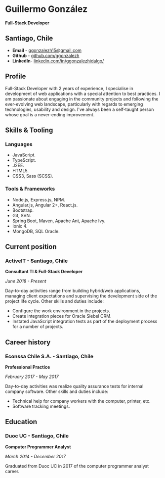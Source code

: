 # Guillermo González

**Full-Stack Developer**

## Santiago, Chile
- **Email** - [ggonzalezh15@gmail.com](mailto:ggonzalezh15@gmail.com)
- **Github** - [github.com/ggonzalezh](https://github.com/ggonzalezh)
- **LinkedIn**- [linkedin.com/in/ggonzalezhidalgo/](https://www.linkedin.com/in/ggonzalezhidalgo/)

## Profile
 Full-Stack Developer with 2 years of experience, I specialise in development of web applications with a  special attention to best practices. I am passionate about engaging in the community projects and following the ever-evolving web landscape, particularly with regards to emerging technologies, usability and design. I've always been a self-taught person whose goal is a never-ending improvement.

 ## Skills & Tooling
 
 ### Languages
 - JavaScript.
 - TypeScript.
 - J2EE.
 - HTML5.
 - CSS3, Sass (SCSS).

 ### Tools & Frameworks
 - Node.js, Express.js, NPM.
 - Angular.js, Angular 2+, React.js.
 - Bootstrap.
 - Git, SVN.
 - Spring Boot, Maven, Apache Ant, Apache Ivy.
 - Ionic 4.
 - MongoDB, SQL Oracle.

## Current position

### ActiveIT - Santiago, Chile
**Consultant TI & Full-Stack Developer**

_June 2018 - Present_

Day-to-day activities range from building hybrid/web applications, managing client expectations and supervising the development side of the project life cycle.
Other skills and duties include:

- Configure the work environment in the projects.
- Create integration pieces for Oracle Siebel CRM.
- Instated JavaScript integration tests as part of the deployment process for a number of projects.

## Career history

### Econssa Chile S.A. - Santiago, Chile

**Professional Practice**

_February 2017 - May 2017_

Day-to-day activities was realize quality assurance tests for internal company software. Other skills and duties include:

- Technical help for company workers with the computer, printer, etc.
- Software tracking meetings.

## Education

### Duoc UC - Santiago, Chile

**Computer Programmer Analyst**

_March 2014 - December 2017_

Graduated from Duoc UC in 2017 of the computer programmer analyst career.